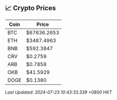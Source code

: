## 📈 Crypto Prices

| Coin | Price |
| ---- | ----- |
| BTC | $67636.2653 |
| ETH | $3487.4963 |
| BNB | $592.3847 |
| CRV | $0.2759 |
| ARB | $0.7858 |
| OKB | $41.5929 |
| DOGE | $0.1380 |

_Last Updated: 2024-07-23 10:43:33.339 +0800 HKT_